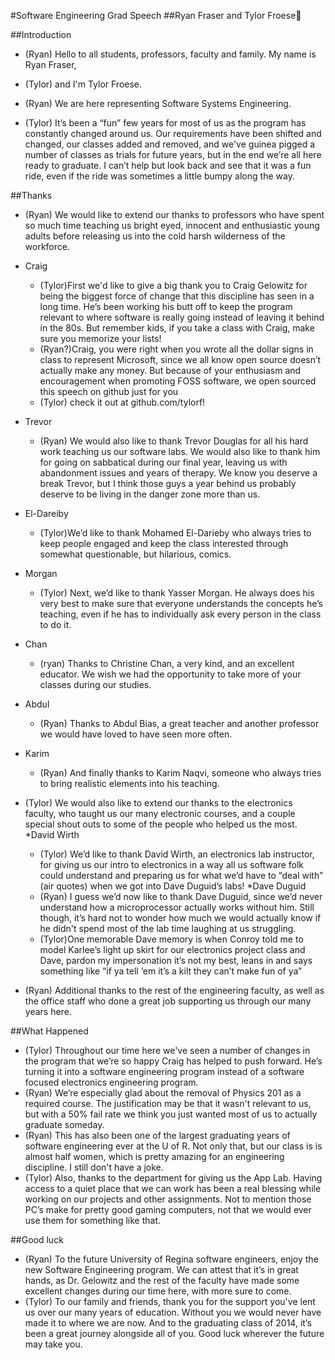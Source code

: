 #Software Engineering Grad Speech
##Ryan Fraser and Tylor Froese

##Introduction 
* (Ryan) Hello to all students, professors, faculty and family. My name is Ryan Fraser, 
* (Tylor) and I'm Tylor Froese.
* (Ryan) We are here representing Software Systems Engineering.

* (Tylor) It’s been a “fun” few years for most of us as the program has constantly changed around us. Our requirements have been shifted and changed, our classes added and removed, and we've guinea pigged a number of classes as trials for future years, but in the end we’re all here ready to graduate. I can’t help but look back and see that it was a fun ride, even if the ride was sometimes a little bumpy along the way.

##Thanks
* (Ryan) We would like to extend our thanks to professors who have spent so much time teaching us bright eyed, innocent and enthusiastic young adults before releasing us into the cold harsh wilderness of the workforce.
* Craig
    * (Tylor)First we'd like to give a big thank you to Craig Gelowitz for being the biggest force of change that this discipline has seen in a long time. He’s been working his butt off to keep the program relevant to where software is really going instead of leaving it behind in the 80s. But remember kids, if you take a class with Craig, make sure you memorize your lists! 
    * (Ryan?)Craig, you were right when you wrote all the dollar signs in class to represent Microsoft, since we all know open source doesn’t actually make any money. But because of your enthusiasm and encouragement when promoting FOSS software, we open sourced this speech on github just for you
    * (Tylor) check it out at github.com/tylorf!
* Trevor
    * (Ryan) We would also like to thank Trevor Douglas for all his hard work teaching us our software labs. We would also like to thank him for going on sabbatical during our final year, leaving us with abandonment issues and years of therapy. We know you deserve a break Trevor, but I think those guys a year behind us probably deserve to be living in the danger zone more than us.
* El-Dareiby
    * (Tylor)We’d like to thank Mohamed El-Darieby who always tries to keep people engaged and keep the class interested through somewhat questionable, but hilarious, comics.
* Morgan
    * (Tylor) Next, we’d like to thank Yasser Morgan. He always does his very best to make sure that everyone understands the concepts he’s teaching, even if he has to individually ask every person in the class to do it.
* Chan
    * (ryan) Thanks to Christine Chan, a very kind, and an excellent educator. We wish we had the opportunity to take more of your classes during our studies.
* Abdul
    * (Ryan) Thanks to Abdul Bias, a great teacher and another professor we would have loved to have seen more often.
* Karim
    * (Ryan) And finally thanks to Karim Naqvi, someone who always tries to bring realistic elements into his teaching.

* (Tylor) We would also like to extend our thanks to the electronics faculty, who taught us our many electronic courses, and a couple special shout outs to some of the people who helped us the most.
*David Wirth
    * (Tylor) We’d like to thank David Wirth, an electronics lab instructor, for giving us our intro to electronics in a way all us software folk could understand and preparing us for what we’d have to “deal with” (air quotes)  when we got into Dave Duguid’s labs!
*Dave Duguid 
    * (Ryan) I guess we’d now like to thank Dave Duguid, since we’d never understand how a microprocessor actually works without him. Still though, it’s hard not to wonder how much we would actually know if he didn't spend most of the lab time laughing at us struggling.
    * (Tylor)One memorable Dave memory is when Conroy told me to model Karlee’s light up skirt for our electronics project class and Dave, pardon my impersonation it’s not my best, leans in and says something like “if ya tell ‘em it’s a kilt they can’t make fun of ya”

* (Ryan) Additional thanks to the rest of the engineering faculty, as well as the office staff who done a great job supporting us through our many years here.

##What Happened
* (Tylor) Throughout our time here we've seen a number of changes in the program that we’re so happy Craig has helped to push forward. He’s turning it into a software engineering program instead of a software focused electronics engineering program. 
* (Ryan) We’re especially glad about the removal of Physics 201 as a required course. The justification may be that it wasn't relevant to us, but with a 50% fail rate we think you just wanted most of us to actually graduate someday.
* (Ryan) This has also been one of the largest graduating years of software engineering ever at the U of R. Not only that, but our class is is almost half women, which is pretty amazing for an engineering discipline. I still don't have a joke.
* (Tylor) Also, thanks to the department for giving us the App Lab. Having access to a quiet place that we can work has been a real blessing while working on our projects and other assignments. Not to mention those PC’s make for pretty good gaming computers, not that we would ever use them for something like that.

##Good luck
* (Ryan) To the future University of Regina software engineers, enjoy the new Software Engineering program. We can attest that it’s in great hands, as Dr. Gelowitz and the rest of the faculty have made some excellent changes during our time here, with more sure to come. 
* (Tylor) To our family and friends, thank you for the support you've lent us over our many years of education. Without you we would never have made it to where we are now. And to the graduating class of 2014, it’s been a great journey alongside all of you. Good luck wherever the future may take you.
